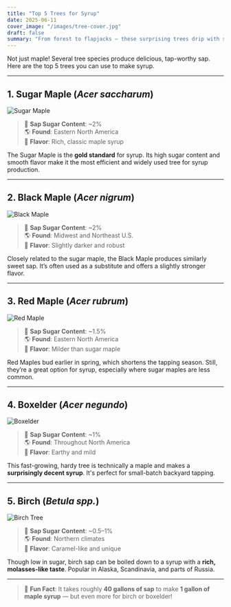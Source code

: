 ```yaml
---
title: "Top 5 Trees for Syrup"
date: 2025-06-11
cover_image: "/images/tree-cover.jpg"
draft: false
summary: "From forest to flapjacks — these surprising trees drip with sweet, syrup-making potential."
---
```


Not just maple! Several tree species produce delicious, tap-worthy sap.  
Here are the top 5 trees you can use to make syrup.

---

## 1. Sugar Maple (_Acer saccharum_)

![Sugar Maple](/images/tree01.jpg)

> 🍁 **Sap Sugar Content**: ~2%  
> 🌎 **Found**: Eastern North America  
> 🧴 **Flavor**: Rich, classic maple syrup

The Sugar Maple is the **gold standard** for syrup. Its high sugar content and smooth flavor make it the most efficient and widely used tree for syrup production.

---

## 2. Black Maple (_Acer nigrum_)

![Black Maple](/images/tree02.jpg)

> 🍁 **Sap Sugar Content**: ~2%  
> 🌎 **Found**: Midwest and Northeast U.S.  
> 🧴 **Flavor**: Slightly darker and robust

Closely related to the sugar maple, the Black Maple produces similarly sweet sap. It’s often used as a substitute and offers a slightly stronger flavor.

---

## 3. Red Maple (_Acer rubrum_)

![Red Maple](/images/tree03.jpg)

> 🍁 **Sap Sugar Content**: ~1.5%  
> 🌎 **Found**: Eastern North America  
> 🧴 **Flavor**: Milder than sugar maple

Red Maples bud earlier in spring, which shortens the tapping season. Still, they’re a great option for syrup, especially where sugar maples are less common.

---

## 4. Boxelder (_Acer negundo_)

![Boxelder](/images/tree04.jpg)

> 🍁 **Sap Sugar Content**: ~1%  
> 🌎 **Found**: Throughout North America  
> 🧴 **Flavor**: Earthy and mild

This fast-growing, hardy tree is technically a maple and makes a **surprisingly decent syrup**. It's perfect for small-batch backyard tapping.

---

## 5. Birch (_Betula spp._)

![Birch Tree](/images/tree05.jpg)

> 🍁 **Sap Sugar Content**: ~0.5–1%  
> 🌎 **Found**: Northern climates  
> 🧴 **Flavor**: Caramel-like and unique

Though low in sugar, birch sap can be boiled down to a syrup with a **rich, molasses-like taste**. Popular in Alaska, Scandinavia, and parts of Russia.

---

> 🌳 **Fun Fact**: It takes roughly **40 gallons of sap** to make **1 gallon of maple syrup** — but even more for birch or boxelder!
